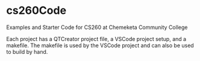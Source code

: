 # cs260Code

Examples and Starter Code for CS260 at Chemeketa Community College

Each project has a QTCreator project file, a VSCode project setup, and a makefile.
The makefile is used by the VSCode project and can also be used to build by hand.